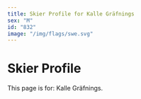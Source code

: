 ```yaml
---
title: Skier Profile for Kalle Gräfnings
sex: "M"
id: "832"
image: "/img/flags/swe.svg" 
---
```


# Skier Profile

This page is for: Kalle Gräfnings.
    